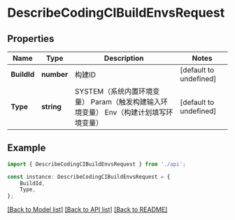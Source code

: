 # DescribeCodingCIBuildEnvsRequest


## Properties

Name | Type | Description | Notes
------------ | ------------- | ------------- | -------------
**BuildId** | **number** | 构建ID | [default to undefined]
**Type** | **string** | SYSTEM（系统内置环境变量） Param（触发构建输入环境变量） Env（构建计划填写环境变量） | [default to undefined]

## Example

```typescript
import { DescribeCodingCIBuildEnvsRequest } from './api';

const instance: DescribeCodingCIBuildEnvsRequest = {
    BuildId,
    Type,
};
```

[[Back to Model list]](../README.md#documentation-for-models) [[Back to API list]](../README.md#documentation-for-api-endpoints) [[Back to README]](../README.md)
